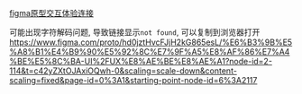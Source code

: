[figma原型交互体验连接](https://www.figma.com/proto/hd0jztHvcFJjH2kG865esL/%E6%B3%9B%E5%A8%B1%E4%B9%90%E5%92%8C%E7%9F%A5%E8%AF%86%E7%A4%BE%E5%8C%BA-UI%2FUX%E8%AE%BE%E8%AE%A1?node-id=2-114&t=c42yZXtOJAxiOQwh-0&scaling=scale-down&content-scaling=fixed&page-id=0%3A1&starting-point-node-id=6%3A2117)

可能出现字符解码问题, 导致链接显示`not found`, 可以复制到浏览器打开
https://www.figma.com/proto/hd0jztHvcFJjH2kG865esL/%E6%B3%9B%E5%A8%B1%E4%B9%90%E5%92%8C%E7%9F%A5%E8%AF%86%E7%A4%BE%E5%8C%BA-UI%2FUX%E8%AE%BE%E8%AE%A1?node-id=2-114&t=c42yZXtOJAxiOQwh-0&scaling=scale-down&content-scaling=fixed&page-id=0%3A1&starting-point-node-id=6%3A2117
